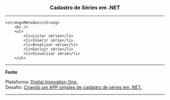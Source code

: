 <h3 align="center">Cadastro de Séries em .NET</h3>

<hr />


    <strong>Métodos</strong>
        <br />
        <ul>
            <li>Listar séries</li>
            <li>Inserir série</li>
            <li>Atualizar série</li>
            <li>Excluir série</li>
            <li>Visualizar série</li>
        </ul>


<hr />


  <strong>Fonte</strong>
    <br />
    <p align="left">
        Plataforma: <a href="https://web.digitalinnovation.one/home">Digital Innovation One.</a>
        <br /> 
        Desafio: <a href="https://web.digitalinnovation.one/lab/criando-um-app-de-cadastro-em-memoria-implementando-crud-de-series-em-net/learning/9432e625-663e-481a-971b-c77a4aa96d16">Criando um APP simples de cadastro de séries em .NET.</a>
    </p>


<hr />

